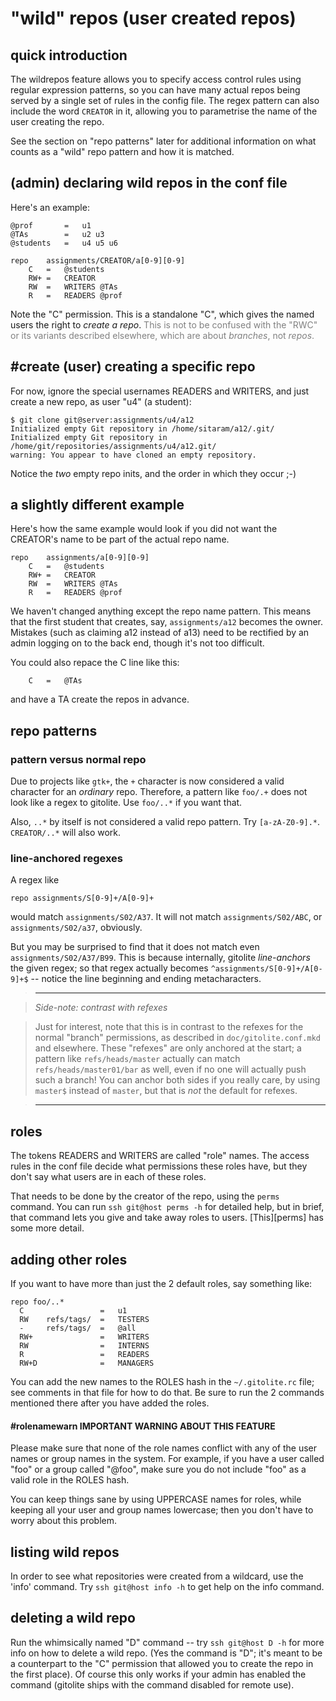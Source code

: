 # "wild" repos (user created repos)

## quick introduction

The wildrepos feature allows you to specify access control rules using regular
expression patterns, so you can have many actual repos being served by a
single set of rules in the config file.  The regex pattern can also include
the word `CREATOR` in it, allowing you to parametrise the name of the user
creating the repo.

See the section on "repo patterns" later for additional information on what
counts as a "wild" repo pattern and how it is matched.

## (admin) declaring wild repos in the conf file

Here's an example:

    @prof       =   u1
    @TAs        =   u2 u3
    @students   =   u4 u5 u6

    repo    assignments/CREATOR/a[0-9][0-9]
        C   =   @students
        RW+ =   CREATOR
        RW  =   WRITERS @TAs
        R   =   READERS @prof

Note the "C" permission.  This is a standalone "C", which gives the named
users the right to *create a repo*.  <font color="gray">This is not to be
confused with the "RWC" or its variants described elsewhere, which are about
*branches*, not *repos*.</font>

## #create (user) creating a specific repo

For now, ignore the special usernames READERS and WRITERS, and just create a
new repo, as user "u4" (a student):

    $ git clone git@server:assignments/u4/a12
    Initialized empty Git repository in /home/sitaram/a12/.git/
    Initialized empty Git repository in /home/git/repositories/assignments/u4/a12.git/
    warning: You appear to have cloned an empty repository.

Notice the *two* empty repo inits, and the order in which they occur ;-)

## a slightly different example

Here's how the same example would look if you did not want the CREATOR's name
to be part of the actual repo name.

    repo    assignments/a[0-9][0-9]
        C   =   @students
        RW+ =   CREATOR
        RW  =   WRITERS @TAs
        R   =   READERS @prof

We haven't changed anything except the repo name pattern.  This means that the
first student that creates, say, `assignments/a12` becomes the owner.
Mistakes (such as claiming a12 instead of a13) need to be rectified by an
admin logging on to the back end, though it's not too difficult.

You could also repace the C line like this:

        C   =   @TAs

and have a TA create the repos in advance.

## repo patterns

### pattern versus normal repo

Due to projects like `gtk+`, the `+` character is now considered a valid
character for an *ordinary* repo.  Therefore, a pattern like `foo/.+` does not
look like a regex to gitolite.  Use `foo/..*` if you want that.

Also, `..*` by itself is not considered a valid repo pattern.  Try
`[a-zA-Z0-9].*`.  `CREATOR/..*` will also work.

### line-anchored regexes

A regex like

    repo assignments/S[0-9]+/A[0-9]+

would match `assignments/S02/A37`.  It will not match `assignments/S02/ABC`,
or `assignments/S02/a37`, obviously.

But you may be surprised to find that it does not match even
`assignments/S02/A37/B99`.  This is because internally, gitolite
*line-anchors* the given regex; so that regex actually becomes
`^assignments/S[0-9]+/A[0-9]+$` -- notice the line beginning and ending
metacharacters.

>   ----

>   *Side-note: contrast with refexes*

>   Just for interest, note that this is in contrast to the refexes for the
>   normal "branch" permissions, as described in `doc/gitolite.conf.mkd` and
>   elsewhere.  These "refexes" are only anchored at the start; a pattern like
>   `refs/heads/master` actually can match `refs/heads/master01/bar` as well,
>   even if no one will actually push such a branch!  You can anchor both
>   sides if you really care, by using `master$` instead of `master`, but that
>   is *not* the default for refexes.

>   ----

## roles

The tokens READERS and WRITERS are called "role" names.  The access rules in
the conf file decide what permissions these roles have, but they don't say
what users are in each of these roles.

That needs to be done by the creator of the repo, using the `perms` command.
You can run `ssh git@host perms -h` for detailed help, but in brief, that
command lets you give and take away roles to users.  [This][perms] has some
more detail.

## adding other roles

If you want to have more than just the 2 default roles, say something like:

    repo foo/..*
      C                 =   u1
      RW    refs/tags/  =   TESTERS
      -     refs/tags/  =   @all
      RW+               =   WRITERS
      RW                =   INTERNS
      R                 =   READERS
      RW+D              =   MANAGERS

You can add the new names to the ROLES hash in the `~/.gitolite.rc` file; see
comments in that file for how to do that.  Be sure to run the 2 commands
mentioned there after you have added the roles.

#### #rolenamewarn **IMPORTANT WARNING ABOUT THIS FEATURE**

Please make sure that none of the role names conflict with any of the user
names or group names in the system.  For example, if you have a user called
"foo" or a group called "@foo", make sure you do not include "foo" as a valid
role in the ROLES hash.

You can keep things sane by using UPPERCASE names for roles, while keeping all
your user and group names lowercase; then you don't have to worry about this
problem.

## listing wild repos

In order to see what repositories were created from a wildcard, use the 'info'
command.  Try `ssh git@host info -h` to get help on the info command.

## deleting a wild repo

Run the whimsically named "D" command -- try `ssh git@host D -h` for more info
on how to delete a wild repo.  (Yes the command is "D"; it's meant to be a
counterpart to the "C" permission that allowed you to create the repo in the
first place).  Of course this only works if your admin has enabled the command
(gitolite ships with the command disabled for remote use).
